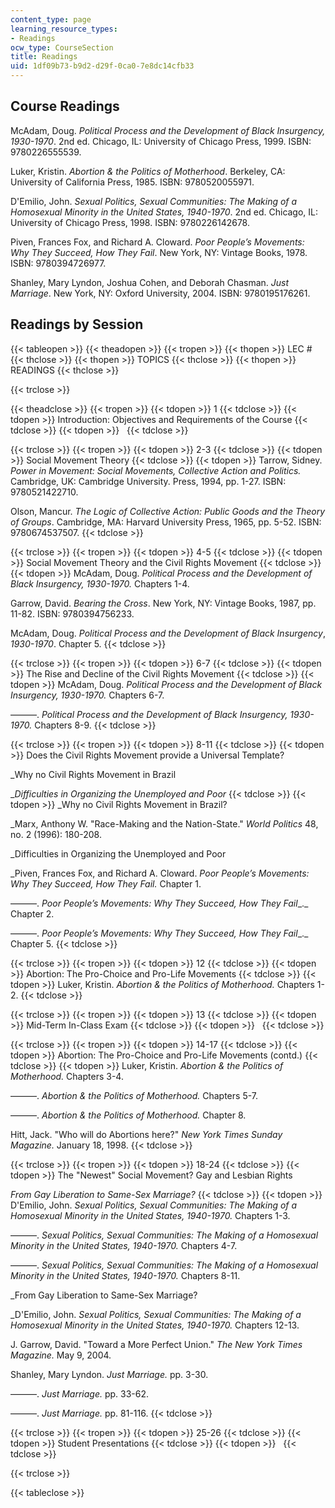 ```yaml
---
content_type: page
learning_resource_types:
- Readings
ocw_type: CourseSection
title: Readings
uid: 1df09b73-b9d2-d29f-0ca0-7e8dc14cfb33
---
```


Course Readings
---------------

McAdam, Doug. _Political Process and the Development of Black Insurgency, 1930-1970_. 2nd ed. Chicago, IL: University of Chicago Press, 1999. ISBN: 9780226555539.

Luker, Kristin. _Abortion & the Politics of Motherhood_. Berkeley, CA: University of California Press, 1985. ISBN: 9780520055971.

D'Emilio, John. _Sexual Politics, Sexual Communities: The Making of a Homosexual Minority in the United States, 1940-1970_. 2nd ed. Chicago, IL: University of Chicago Press, 1998. ISBN: 9780226142678.

Piven, Frances Fox, and Richard A. Cloward. _Poor People’s Movements: Why They Succeed, How They Fail_. New York, NY: Vintage Books, 1978. ISBN: 9780394726977.

Shanley, Mary Lyndon, Joshua Cohen, and Deborah Chasman. _Just Marriage_. New York, NY: Oxford University, 2004. ISBN: 9780195176261.

Readings by Session
-------------------

{{< tableopen >}}
{{< theadopen >}}
{{< tropen >}}
{{< thopen >}}
LEC #
{{< thclose >}}
{{< thopen >}}
TOPICS
{{< thclose >}}
{{< thopen >}}
READINGS
{{< thclose >}}

{{< trclose >}}

{{< theadclose >}}
{{< tropen >}}
{{< tdopen >}}
1
{{< tdclose >}}
{{< tdopen >}}
Introduction: Objectives and Requirements of the Course
{{< tdclose >}}
{{< tdopen >}}
 
{{< tdclose >}}

{{< trclose >}}
{{< tropen >}}
{{< tdopen >}}
2-3
{{< tdclose >}}
{{< tdopen >}}
Social Movement Theory
{{< tdclose >}}
{{< tdopen >}}
Tarrow, Sidney. _Power in Movement: Social Movements, Collective Action and Politics._ Cambridge, UK: Cambridge University. Press, 1994, pp. 1-27. ISBN: 9780521422710.  
  
Olson, Mancur. _The Logic of Collective Action: Public Goods and the Theory of Groups_. Cambridge, MA: Harvard University Press, 1965, pp. 5-52. ISBN: 9780674537507.
{{< tdclose >}}

{{< trclose >}}
{{< tropen >}}
{{< tdopen >}}
4-5
{{< tdclose >}}
{{< tdopen >}}
Social Movement Theory and the Civil Rights Movement
{{< tdclose >}}
{{< tdopen >}}
McAdam, Doug. _Political Process and the Development of Black Insurgency, 1930-1970._ Chapters 1-4.  
  
Garrow, David. _Bearing the Cross_. New York, NY: Vintage Books, 1987, pp. 11-82. ISBN: 9780394756233.  
  
McAdam, Doug. _Political Process and the Development of Black Insurgency_, _1930-1970_. Chapter 5.
{{< tdclose >}}

{{< trclose >}}
{{< tropen >}}
{{< tdopen >}}
6-7
{{< tdclose >}}
{{< tdopen >}}
The Rise and Decline of the Civil Rights Movement
{{< tdclose >}}
{{< tdopen >}}
McAdam, Doug. _Political Process and the Development of Black Insurgency, 1930-1970._ Chapters 6-7.  
  
———. _Political Process and the Development of Black Insurgency, 1930-1970._ Chapters 8-9.
{{< tdclose >}}

{{< trclose >}}
{{< tropen >}}
{{< tdopen >}}
8-11
{{< tdclose >}}
{{< tdopen >}}
Does the Civil Rights Movement provide a Universal Template?  
  
_Why no Civil Rights Movement in Brazil  
  
__Difficulties in Organizing the Unemployed and Poor_
{{< tdclose >}}
{{< tdopen >}}
_Why no Civil Rights Movement in Brazil?  
  
_Marx, Anthony W. "Race-Making and the Nation-State." _World Politics_ 48, no. 2 (1996): 180-208.  
  
_Difficulties in Organizing the Unemployed and Poor  
  
_Piven, Frances Fox, and Richard A. Cloward. _Poor People’s Movements: Why They Succeed, How They Fail._ Chapter 1.  
  
———. _Poor People’s Movements: Why They Succeed, How They Fail__._ Chapter 2.  
  
———. _Poor People’s Movements: Why They Succeed, How They Fail__._ Chapter 5.
{{< tdclose >}}

{{< trclose >}}
{{< tropen >}}
{{< tdopen >}}
12
{{< tdclose >}}
{{< tdopen >}}
Abortion: The Pro-Choice and Pro-Life Movements
{{< tdclose >}}
{{< tdopen >}}
Luker, Kristin. _Abortion & the Politics of Motherhood._ Chapters 1-2.
{{< tdclose >}}

{{< trclose >}}
{{< tropen >}}
{{< tdopen >}}
13
{{< tdclose >}}
{{< tdopen >}}
Mid-Term In-Class Exam
{{< tdclose >}}
{{< tdopen >}}
 
{{< tdclose >}}

{{< trclose >}}
{{< tropen >}}
{{< tdopen >}}
14-17
{{< tdclose >}}
{{< tdopen >}}
Abortion: The Pro-Choice and Pro-Life Movements (contd.)
{{< tdclose >}}
{{< tdopen >}}
Luker, Kristin. _Abortion & the Politics of Motherhood._ Chapters 3-4.  
  
———. _Abortion & the Politics of Motherhood._ Chapters 5-7.  
  
———. _Abortion & the Politics of Motherhood._ Chapter 8.  
  
Hitt, Jack. "Who will do Abortions here?" _New York Times Sunday Magazine._ January 18, 1998.
{{< tdclose >}}

{{< trclose >}}
{{< tropen >}}
{{< tdopen >}}
18-24
{{< tdclose >}}
{{< tdopen >}}
The "Newest" Social Movement? Gay and Lesbian Rights  
  
_From Gay Liberation to Same-Sex Marriage?_
{{< tdclose >}}
{{< tdopen >}}
D'Emilio, John. _Sexual Politics, Sexual Communities: The Making of a Homosexual Minority in the United States, 1940-1970._ Chapters 1-3.  
  
———. _Sexual Politics, Sexual Communities: The Making of a Homosexual Minority in the United States, 1940-1970._ Chapters 4-7.  
  
———. _Sexual Politics, Sexual Communities: The Making of a Homosexual Minority in the United States, 1940-1970._ Chapters 8-11.  
  
_From Gay Liberation to Same-Sex Marriage?  
  
_D'Emilio, John. _Sexual Politics, Sexual Communities: The Making of a Homosexual Minority in the United States, 1940-1970._ Chapters 12-13.  
  
J. Garrow, David. "Toward a More Perfect Union." _The New York Times Magazine._ May 9, 2004.  
  
Shanley, Mary Lyndon. _Just Marriage._ pp. 3-30.  
  
———. _Just Marriage._ pp. 33-62.  
  
———. _Just Marriage._ pp. 81-116.
{{< tdclose >}}

{{< trclose >}}
{{< tropen >}}
{{< tdopen >}}
25-26
{{< tdclose >}}
{{< tdopen >}}
Student Presentations
{{< tdclose >}}
{{< tdopen >}}
 
{{< tdclose >}}

{{< trclose >}}

{{< tableclose >}}